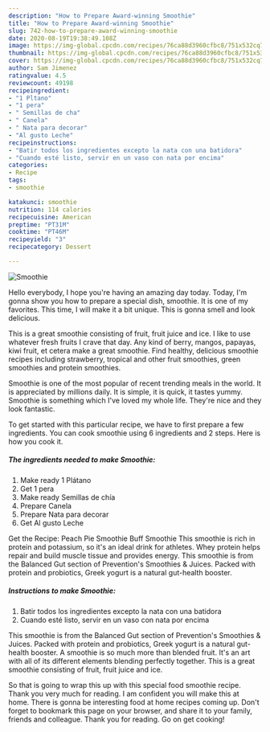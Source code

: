 ```yaml
---
description: "How to Prepare Award-winning Smoothie"
title: "How to Prepare Award-winning Smoothie"
slug: 742-how-to-prepare-award-winning-smoothie
date: 2020-08-19T19:38:49.108Z
image: https://img-global.cpcdn.com/recipes/76ca88d3960cfbc8/751x532cq70/smoothie-foto-principal.jpg
thumbnail: https://img-global.cpcdn.com/recipes/76ca88d3960cfbc8/751x532cq70/smoothie-foto-principal.jpg
cover: https://img-global.cpcdn.com/recipes/76ca88d3960cfbc8/751x532cq70/smoothie-foto-principal.jpg
author: Sam Jimenez
ratingvalue: 4.5
reviewcount: 49198
recipeingredient:
- "1 Pltano"
- "1 pera"
- " Semillas de cha"
- " Canela"
- " Nata para decorar"
- "Al gusto Leche"
recipeinstructions:
- "Batir todos los ingredientes excepto la nata con una batidora"
- "Cuando esté listo, servir en un vaso con nata por encima"
categories:
- Recipe
tags:
- smoothie

katakunci: smoothie 
nutrition: 114 calories
recipecuisine: American
preptime: "PT31M"
cooktime: "PT46M"
recipeyield: "3"
recipecategory: Dessert

---
```



![Smoothie](https://img-global.cpcdn.com/recipes/76ca88d3960cfbc8/751x532cq70/smoothie-foto-principal.jpg)

Hello everybody, I hope you're having an amazing day today. Today, I'm gonna show you how to prepare a special dish, smoothie. It is one of my favorites. This time, I will make it a bit unique. This is gonna smell and look delicious.

This is a great smoothie consisting of fruit, fruit juice and ice. I like to use whatever fresh fruits I crave that day. Any kind of berry, mangos, papayas, kiwi fruit, et cetera make a great smoothie. Find healthy, delicious smoothie recipes including strawberry, tropical and other fruit smoothies, green smoothies and protein smoothies.

Smoothie is one of the most popular of recent trending meals in the world. It is appreciated by millions daily. It is simple, it is quick, it tastes yummy. Smoothie is something which I've loved my whole life. They're nice and they look fantastic.


To get started with this particular recipe, we have to first prepare a few ingredients. You can cook smoothie using 6 ingredients and 2 steps. Here is how you cook it.

<!--inarticleads1-->

##### The ingredients needed to make Smoothie:

1. Make ready 1 Plátano
1. Get 1 pera
1. Make ready  Semillas de chía
1. Prepare  Canela
1. Prepare  Nata para decorar
1. Get Al gusto Leche


Get the Recipe: Peach Pie Smoothie Buff Smoothie This smoothie is rich in protein and potassium, so it&#39;s an ideal drink for athletes. Whey protein helps repair and build muscle tissue and provides energy. This smoothie is from the Balanced Gut section of Prevention&#39;s Smoothies &amp; Juices. Packed with protein and probiotics, Greek yogurt is a natural gut-health booster. 

<!--inarticleads2-->

##### Instructions to make Smoothie:

1. Batir todos los ingredientes excepto la nata con una batidora
1. Cuando esté listo, servir en un vaso con nata por encima


This smoothie is from the Balanced Gut section of Prevention&#39;s Smoothies &amp; Juices. Packed with protein and probiotics, Greek yogurt is a natural gut-health booster. A smoothie is so much more than blended fruit. It&#39;s an art with all of its different elements blending perfectly together. This is a great smoothie consisting of fruit, fruit juice and ice. 

So that is going to wrap this up with this special food smoothie recipe. Thank you very much for reading. I am confident you will make this at home. There is gonna be interesting food at home recipes coming up. Don't forget to bookmark this page on your browser, and share it to your family, friends and colleague. Thank you for reading. Go on get cooking!
